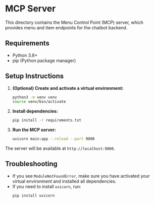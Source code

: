 # MCP Server

This directory contains the Menu Control Point (MCP) server, which provides menu and item endpoints for the chatbot backend.

## Requirements
- Python 3.8+
- pip (Python package manager)

## Setup Instructions

1. **(Optional) Create and activate a virtual environment:**
   ```sh
   python3 -m venv venv
   source venv/bin/activate
   ```

2. **Install dependencies:**
   ```sh
   pip install -r requirements.txt
   ```

3. **Run the MCP server:**
   ```sh
   uvicorn main:app --reload --port 9000
   ```

The server will be available at `http://localhost:9000`.

## Troubleshooting
- If you see `ModuleNotFoundError`, make sure you have activated your virtual environment and installed all dependencies.
- If you need to install `uvicorn`, run:
  ```sh
  pip install uvicorn
  ``` 